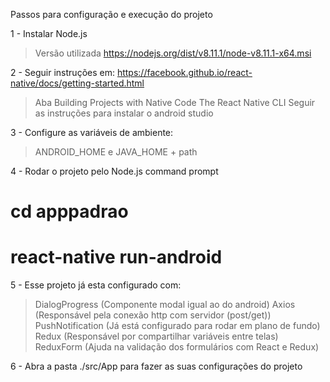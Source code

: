 Passos para configuração e execução do projeto

1 - Instalar Node.js
  > Versão utilizada https://nodejs.org/dist/v8.11.1/node-v8.11.1-x64.msi

2 - Seguir instruções em: https://facebook.github.io/react-native/docs/getting-started.html
  > Aba Building Projects with Native Code
  > The React Native CLI
  > Seguir as instruções para instalar o android studio

3 - Configure as variáveis de ambiente:
  > ANDROID_HOME e JAVA_HOME + path

4 - Rodar o projeto pelo Node.js command prompt
  # cd apppadrao
  # react-native run-android

5 - Esse projeto já esta configurado com:
  > DialogProgress (Componente modal igual ao do android)
  > Axios (Responsável pela conexão http com servidor (post/get))
  > PushNotification (Já está configurado para rodar em plano de fundo)
  > Redux (Responsável por compartilhar variáveis entre telas)
  > ReduxForm (Ajuda na validação dos formulários com React e Redux)

6 - Abra a pasta ./src/App para fazer as suas configurações do projeto
